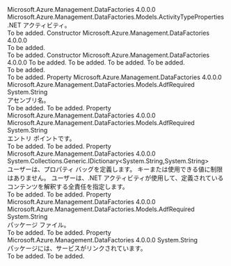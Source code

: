 <Type Name="DotNetActivity" FullName="Microsoft.Azure.Management.DataFactories.Models.DotNetActivity">
  <TypeSignature Language="C#" Value="public class DotNetActivity : Microsoft.Azure.Management.DataFactories.Models.ActivityTypeProperties" />
  <TypeSignature Language="ILAsm" Value=".class public auto ansi beforefieldinit DotNetActivity extends Microsoft.Azure.Management.DataFactories.Models.ActivityTypeProperties" />
  <TypeSignature Language="DocId" Value="T:Microsoft.Azure.Management.DataFactories.Models.DotNetActivity" />
  <TypeSignature Language="VB.NET" Value="Public Class DotNetActivity&#xA;Inherits ActivityTypeProperties" />
  <TypeSignature Language="F#" Value="type DotNetActivity = class&#xA;    inherit ActivityTypeProperties" />
  <AssemblyInfo>
    <AssemblyName>Microsoft.Azure.Management.DataFactories</AssemblyName>
    <AssemblyVersion>4.0.0.0</AssemblyVersion>
  </AssemblyInfo>
  <Base>
    <BaseTypeName>Microsoft.Azure.Management.DataFactories.Models.ActivityTypeProperties</BaseTypeName>
  </Base>
  <Interfaces />
  <Docs>
    <summary>
            .NET アクティビティ。
            </summary>
    <remarks>To be added.</remarks>
  </Docs>
  <Members>
    <Member MemberName=".ctor">
      <MemberSignature Language="C#" Value="public DotNetActivity ();" />
      <MemberSignature Language="ILAsm" Value=".method public hidebysig specialname rtspecialname instance void .ctor() cil managed" />
      <MemberSignature Language="DocId" Value="M:Microsoft.Azure.Management.DataFactories.Models.DotNetActivity.#ctor" />
      <MemberSignature Language="VB.NET" Value="Public Sub New ()" />
      <MemberType>Constructor</MemberType>
      <AssemblyInfo>
        <AssemblyName>Microsoft.Azure.Management.DataFactories</AssemblyName>
        <AssemblyVersion>4.0.0.0</AssemblyVersion>
      </AssemblyInfo>
      <Parameters />
      <Docs>
        <summary>To be added.</summary>
        <remarks>To be added.</remarks>
      </Docs>
    </Member>
    <Member MemberName=".ctor">
      <MemberSignature Language="C#" Value="public DotNetActivity (string assemblyName, string entryPoint, string packageFile, string packageLinkedService = null);" />
      <MemberSignature Language="ILAsm" Value=".method public hidebysig specialname rtspecialname instance void .ctor(string assemblyName, string entryPoint, string packageFile, string packageLinkedService) cil managed" />
      <MemberSignature Language="DocId" Value="M:Microsoft.Azure.Management.DataFactories.Models.DotNetActivity.#ctor(System.String,System.String,System.String,System.String)" />
      <MemberSignature Language="VB.NET" Value="Public Sub New (assemblyName As String, entryPoint As String, packageFile As String, Optional packageLinkedService As String = null)" />
      <MemberSignature Language="F#" Value="new Microsoft.Azure.Management.DataFactories.Models.DotNetActivity : string * string * string * string -&gt; Microsoft.Azure.Management.DataFactories.Models.DotNetActivity" Usage="new Microsoft.Azure.Management.DataFactories.Models.DotNetActivity (assemblyName, entryPoint, packageFile, packageLinkedService)" />
      <MemberType>Constructor</MemberType>
      <AssemblyInfo>
        <AssemblyName>Microsoft.Azure.Management.DataFactories</AssemblyName>
        <AssemblyVersion>4.0.0.0</AssemblyVersion>
      </AssemblyInfo>
      <Parameters>
        <Parameter Name="assemblyName" Type="System.String" />
        <Parameter Name="entryPoint" Type="System.String" />
        <Parameter Name="packageFile" Type="System.String" />
        <Parameter Name="packageLinkedService" Type="System.String" />
      </Parameters>
      <Docs>
        <param name="assemblyName">To be added.</param>
        <param name="entryPoint">To be added.</param>
        <param name="packageFile">To be added.</param>
        <param name="packageLinkedService">To be added.</param>
        <summary>To be added.</summary>
        <remarks>To be added.</remarks>
      </Docs>
    </Member>
    <Member MemberName="AssemblyName">
      <MemberSignature Language="C#" Value="public string AssemblyName { get; set; }" />
      <MemberSignature Language="ILAsm" Value=".property instance string AssemblyName" />
      <MemberSignature Language="DocId" Value="P:Microsoft.Azure.Management.DataFactories.Models.DotNetActivity.AssemblyName" />
      <MemberSignature Language="VB.NET" Value="Public Property AssemblyName As String" />
      <MemberSignature Language="F#" Value="member this.AssemblyName : string with get, set" Usage="Microsoft.Azure.Management.DataFactories.Models.DotNetActivity.AssemblyName" />
      <MemberType>Property</MemberType>
      <AssemblyInfo>
        <AssemblyName>Microsoft.Azure.Management.DataFactories</AssemblyName>
        <AssemblyVersion>4.0.0.0</AssemblyVersion>
      </AssemblyInfo>
      <Attributes>
        <Attribute>
          <AttributeName>Microsoft.Azure.Management.DataFactories.Models.AdfRequired</AttributeName>
        </Attribute>
      </Attributes>
      <ReturnValue>
        <ReturnType>System.String</ReturnType>
      </ReturnValue>
      <Docs>
        <summary>
            アセンブリ名。
            </summary>
        <value>To be added.</value>
        <remarks>To be added.</remarks>
      </Docs>
    </Member>
    <Member MemberName="EntryPoint">
      <MemberSignature Language="C#" Value="public string EntryPoint { get; set; }" />
      <MemberSignature Language="ILAsm" Value=".property instance string EntryPoint" />
      <MemberSignature Language="DocId" Value="P:Microsoft.Azure.Management.DataFactories.Models.DotNetActivity.EntryPoint" />
      <MemberSignature Language="VB.NET" Value="Public Property EntryPoint As String" />
      <MemberSignature Language="F#" Value="member this.EntryPoint : string with get, set" Usage="Microsoft.Azure.Management.DataFactories.Models.DotNetActivity.EntryPoint" />
      <MemberType>Property</MemberType>
      <AssemblyInfo>
        <AssemblyName>Microsoft.Azure.Management.DataFactories</AssemblyName>
        <AssemblyVersion>4.0.0.0</AssemblyVersion>
      </AssemblyInfo>
      <Attributes>
        <Attribute>
          <AttributeName>Microsoft.Azure.Management.DataFactories.Models.AdfRequired</AttributeName>
        </Attribute>
      </Attributes>
      <ReturnValue>
        <ReturnType>System.String</ReturnType>
      </ReturnValue>
      <Docs>
        <summary>
            エントリ ポイントです。
            </summary>
        <value>To be added.</value>
        <remarks>To be added.</remarks>
      </Docs>
    </Member>
    <Member MemberName="ExtendedProperties">
      <MemberSignature Language="C#" Value="public System.Collections.Generic.IDictionary&lt;string,string&gt; ExtendedProperties { get; set; }" />
      <MemberSignature Language="ILAsm" Value=".property instance class System.Collections.Generic.IDictionary`2&lt;string, string&gt; ExtendedProperties" />
      <MemberSignature Language="DocId" Value="P:Microsoft.Azure.Management.DataFactories.Models.DotNetActivity.ExtendedProperties" />
      <MemberSignature Language="VB.NET" Value="Public Property ExtendedProperties As IDictionary(Of String, String)" />
      <MemberSignature Language="F#" Value="member this.ExtendedProperties : System.Collections.Generic.IDictionary&lt;string, string&gt; with get, set" Usage="Microsoft.Azure.Management.DataFactories.Models.DotNetActivity.ExtendedProperties" />
      <MemberType>Property</MemberType>
      <AssemblyInfo>
        <AssemblyName>Microsoft.Azure.Management.DataFactories</AssemblyName>
        <AssemblyVersion>4.0.0.0</AssemblyVersion>
      </AssemblyInfo>
      <ReturnValue>
        <ReturnType>System.Collections.Generic.IDictionary&lt;System.String,System.String&gt;</ReturnType>
      </ReturnValue>
      <Docs>
        <summary>
            ユーザーは、プロパティ バッグを定義します。 キーまたは使用できる値に制限はありません。 ユーザーは、.NET アクティビティが使用して、定義されているコンテンツを解釈する全責任を指定します。
            </summary>
        <value>To be added.</value>
        <remarks>To be added.</remarks>
      </Docs>
    </Member>
    <Member MemberName="PackageFile">
      <MemberSignature Language="C#" Value="public string PackageFile { get; set; }" />
      <MemberSignature Language="ILAsm" Value=".property instance string PackageFile" />
      <MemberSignature Language="DocId" Value="P:Microsoft.Azure.Management.DataFactories.Models.DotNetActivity.PackageFile" />
      <MemberSignature Language="VB.NET" Value="Public Property PackageFile As String" />
      <MemberSignature Language="F#" Value="member this.PackageFile : string with get, set" Usage="Microsoft.Azure.Management.DataFactories.Models.DotNetActivity.PackageFile" />
      <MemberType>Property</MemberType>
      <AssemblyInfo>
        <AssemblyName>Microsoft.Azure.Management.DataFactories</AssemblyName>
        <AssemblyVersion>4.0.0.0</AssemblyVersion>
      </AssemblyInfo>
      <Attributes>
        <Attribute>
          <AttributeName>Microsoft.Azure.Management.DataFactories.Models.AdfRequired</AttributeName>
        </Attribute>
      </Attributes>
      <ReturnValue>
        <ReturnType>System.String</ReturnType>
      </ReturnValue>
      <Docs>
        <summary>
            パッケージ ファイル。
            </summary>
        <value>To be added.</value>
        <remarks>To be added.</remarks>
      </Docs>
    </Member>
    <Member MemberName="PackageLinkedService">
      <MemberSignature Language="C#" Value="public string PackageLinkedService { get; set; }" />
      <MemberSignature Language="ILAsm" Value=".property instance string PackageLinkedService" />
      <MemberSignature Language="DocId" Value="P:Microsoft.Azure.Management.DataFactories.Models.DotNetActivity.PackageLinkedService" />
      <MemberSignature Language="VB.NET" Value="Public Property PackageLinkedService As String" />
      <MemberSignature Language="F#" Value="member this.PackageLinkedService : string with get, set" Usage="Microsoft.Azure.Management.DataFactories.Models.DotNetActivity.PackageLinkedService" />
      <MemberType>Property</MemberType>
      <AssemblyInfo>
        <AssemblyName>Microsoft.Azure.Management.DataFactories</AssemblyName>
        <AssemblyVersion>4.0.0.0</AssemblyVersion>
      </AssemblyInfo>
      <ReturnValue>
        <ReturnType>System.String</ReturnType>
      </ReturnValue>
      <Docs>
        <summary>
            パッケージには、サービスがリンクされています。 
            </summary>
        <value>To be added.</value>
        <remarks>To be added.</remarks>
      </Docs>
    </Member>
  </Members>
</Type>